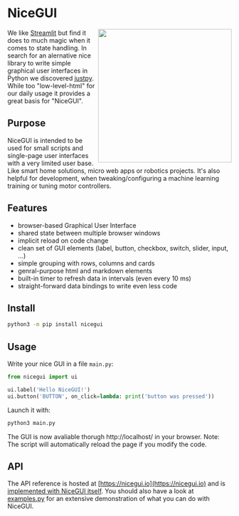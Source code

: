 # NiceGUI

<img src="https://raw.githubusercontent.com/zauberzeug/nicegui/main/sceenshots/ui-elements.png" width="300" align="right">

We like [Streamlit](https://streamlit.io/) but find it does to much magic when it comes to state handling. In search for an alernative nice library to write simple graphical user interfaces in Python we discovered [justpy](https://justpy.io/). While too "low-level-html" for our daily usage it provides a great basis for "NiceGUI".

## Purpose

NiceGUI is intended to be used for small scripts and single-page user interfaces with a very limited user base. Like smart home solutions, micro web apps or robotics projects. It's also helpful for development, when tweaking/configuring a machine learning training or tuning motor controllers.

## Features

- browser-based Graphical User Interface
- shared state between multiple browser windows
- implicit reload on code change
- clean set of GUI elements (label, button, checkbox, switch, slider, input, ...)
- simple grouping with rows, columns and cards
- genral-purpose html and markdown elements
- built-in timer to refresh data in intervals (even every 10 ms)
- straight-forward data bindings to write even less code

## Install

```bash
python3 -m pip install nicegui
```

## Usage

Write your nice GUI in a file `main.py`:

```python
from nicegui import ui

ui.label('Hello NiceGUI!')
ui.button('BUTTON', on_click=lambda: print('button was pressed'))
```

Launch it with:

```bash
python3 main.py
```

The GUI is now avaliable thorugh http://localhost/ in your browser. Note: The script will automatically reload the page if you modify the code.

## API

The API reference is hosted at [https://nicegui.io](https://nicegui.io) and is [implemented with NiceGUI itself](https://github.com/zauberzeug/nicegui/blob/main/main.py). You should also have a look at [examples.py](https://github.com/zauberzeug/nicegui/tree/main/examples.py) for an extensive demonstration of what you can do with NiceGUI.

